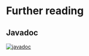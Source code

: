 # Further reading


## Javadoc

[![javadoc](https://javadoc.io/badge2/net.sf.jt400/jt400/javadoc.svg)](https://javadoc.io/doc/net.sf.jt400/jt400) 